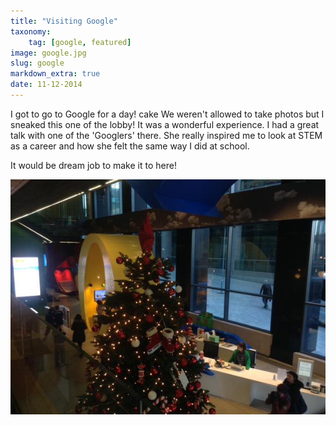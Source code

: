 ```yaml
---
title: "Visiting Google"
taxonomy:
    tag: [google, featured]
image: google.jpg
slug: google
markdown_extra: true
date: 11-12-2014
---
```


I got to go to Google for a day! cake We weren't allowed to take photos but I sneaked this one of the lobby! It was a wonderful experience. I had a great talk with one of the 'Googlers' there. She really inspired me to look at STEM as a career and how she felt the same way I did at school.

It would be dream job to make it to here!

![Google at Christmas](google.jpg)


